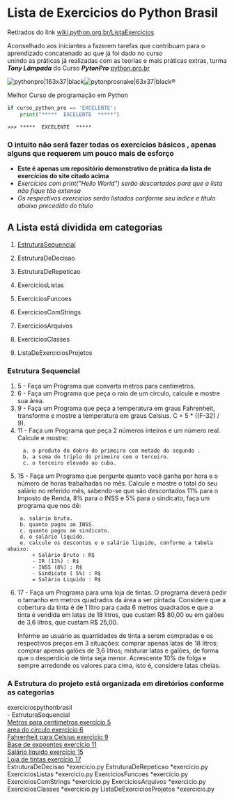#   Lista de Exercicios do Python Brasil
Retirados do link [wiki.python.org.br/ListaExercicios](https://wiki.python.org.br/ListaDeExercicios)

Aconselhado aos iniciantes a fazerem tarefas que contribuam para o aprendizado concatenado ao que já foi dado no curso\
unindo as práticas já realizadas com as teorias e mais práticas extras, turma **_Tony Lâmpada_** do Curso **_PytonPro_** [python.pro.br](https://www.python.pro.br/)

![pythonpro|163x37|black](https://aws1.discourse-cdn.com/standard10/uploads/python/original/1X/42d2117448780b08aec1787fed73fb5ab3d40d65.png)![pytonprosnake|63x37|black](https://aws1.discourse-cdn.com/standard10/uploads/python/original/1X/c23e6123ad8ecfb2f0fa48520e0ee45c6cb60e4f.png)®

 Melhor Curso de programação em Python  
 ~~~python
 if curso_python_pro == 'EXCELENTE':
     print("*****  EXCELENTE  *****")
~~~
```
>>> *****  EXCELENTE  *****
```
### O intuito não será fazer todas os exercícios básicos , apenas alguns que requerem um pouco mais de esforço
- **Este é apenas um repositório demonstrativo de prática da lista de exercícios do site citado acima**
- *Exercícios com print("Hello World") serão descartados para que a lista não fique tão extensa*
- *Os respectivos exercicios serão listados conforme seu indice e título abaixo precedido do título*


##  A Lista está dividida em categorias

1. [EstruturaSequencial](#estruturasequencial)

2. EstruturaDeDecisao

3. EstruturaDeRepeticao

4. ExerciciosListas

5. ExerciciosFuncoes

6. ExerciciosComStrings

7. ExerciciosArquivos

8. ExerciciosClasses

9. ListaDeExerciciosProjetos

### Estrutura Sequencial
1. 5  - Faça um Programa que converta metros para centímetros.
2. 6  - Faça um Programa que peça o raio de um círculo, calcule e mostre sua área.
3. 9  - Faça um Programa que peça a temperatura em graus Fahrenheit, transforme e mostre a temperatura em graus Celsius. C = 5 * ((F-32) / 9).
4. 11 - Faça um Programa que peça 2 números inteiros e um número real. Calcule e mostre:
```
     a. o produto do dobro do primeiro com metade do segundo .
     b. a soma do triplo do primeiro com o terceiro.
     c. o terceiro elevado ao cubo.

```
5. 15 - Faça um Programa que pergunte quanto você ganha por hora e o número de horas trabalhadas no mês. Calcule e mostre o total do seu salário no referido mês, sabendo-se que são descontados 11% para o Imposto de Renda, 8% para o INSS e 5% para o sindicato, faça um programa que nos dê:
```
    a. salário bruto.
    b. quanto pagou ao INSS.
    c. quanto pagou ao sindicato.
    d. o salário líquido.
    e. calcule os descontos e o salário líquido, conforme a tabela abaixo:
        + Salário Bruto : R$
        - IR (11%) : R$
        - INSS (8%) : R$
        - Sindicato ( 5%) : R$
        = Salário Liquido : R$
```
6. 17 - Faça um Programa para uma loja de tintas. O programa deverá pedir o tamanho em metros quadrados da área a ser pintada. Considere que a cobertura da tinta é de 1 litro para cada 6 metros quadrados e que a tinta é vendida em latas de 18 litros, que custam R$ 80,00 ou em galões de 3,6 litros, que custam R$ 25,00.

    Informe ao usuário as quantidades de tinta a serem compradas e os respectivos preços em 3 situações:
    comprar apenas latas de 18 litros;
    comprar apenas galões de 3,6 litros;
    misturar latas e galões, de forma que o desperdício de tinta seja menor. Acrescente 10% de folga e sempre arredonde os valores para cima, isto é, considere latas cheias.


### A Estrutura do projeto está organizada em diretórios conforme as categorias

exerciciospythonbrasil\
    - EstruturaSequencial\
            [Metros para centimetros exercício 5](https://github.com/marcospsviana/exerciciospythonbrasil/blob/master/EstruturaSequencial/metros_para_centimetros_5.py)\
            [area do circulo exercício 6](https://github.com/marcospsviana/exerciciospythonbrasil/blob/master/EstruturaSequencial/area_do_circulo_6.py)\
            [Fahrenheit para Celsius exercício 9](https://github.com/marcospsviana/exerciciospythonbrasil/blob/master/EstruturaSequencial/fahrenheit_para_celsius_9.py)\
            [Base de expoentes exercício 11](https://github.com/marcospsviana/exerciciospythonbrasil/blob/master/EstruturaSequencial/base_com_expoente_11.py)\
            [Salário líquido exercício 15 ](https://github.com/marcospsviana/exerciciospythonbrasil/blob/master/EstruturaSequencial/salario_liquido_15.py)\
            [Loja de tintas exercício 17](https://github.com/marcospsviana/exerciciospythonbrasil/blob/master/EstruturaSequencial/loja_de_tintas_17.py)\
        EstruturaDeDecisao
            *exercicio.py
        EstruturaDeRepeticao
            *exercicio.py
        ExerciciosListas
            *exercicio.py
        ExerciciosFuncoes
            *exercicio.py
        ExerciciosComStrings
            *exercicio.py
        ExerciciosArquivos
            *exercicio.py
        ExerciciosClasses
            *exercicio.py
        ListaDeExerciciosProjetos
            *exercicio.py

